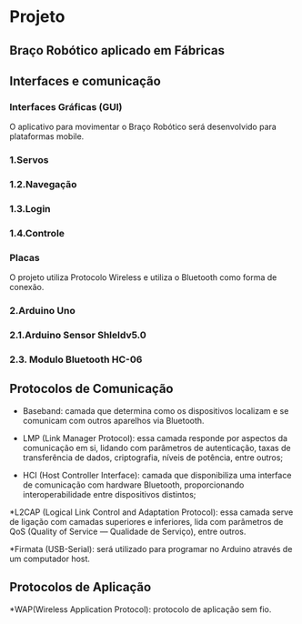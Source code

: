 # Projeto 

## Braço Robótico aplicado em Fábricas
                         

## Interfaces e comunicação


### Interfaces Gráficas (GUI)
   O aplicativo para movimentar o Braço Robótico será desenvolvido para plataformas mobile.


### 1.Servos

### 1.2.Navegação
 
### 1.3.Login

### 1.4.Controle
 
### Placas 

O projeto utiliza Protocolo Wireless e utiliza o Bluetooth como forma de conexão.

### 2.Arduino Uno
	  
	  
### 2.1.Arduino  Sensor  Shleldv5.0

### 2.3. Modulo Bluetooth HC-06
  
 
 
## Protocolos de Comunicação 

* Baseband: camada que determina como os dispositivos localizam e se comunicam com outros aparelhos via Bluetooth.

* LMP (Link Manager Protocol): essa camada responde por aspectos da comunicação em si, lidando com parâmetros de autenticação, taxas de transferência de dados, criptografia, níveis de potência, entre outros;

* HCI (Host Controller Interface): camada que disponibiliza uma interface de comunicação com hardware Bluetooth, proporcionando interoperabilidade entre dispositivos distintos;

*L2CAP (Logical Link Control and Adaptation Protocol): essa camada serve de ligação com camadas superiores e inferiores, lida com parâmetros de QoS (Quality of Service — Qualidade de Serviço), entre outros.

*Firmata (USB-Serial): será utilizado para programar no Arduino através de um computador host.  


## Protocolos de Aplicação 

*WAP(Wireless Application Protocol): protocolo de aplicação sem fio. 
